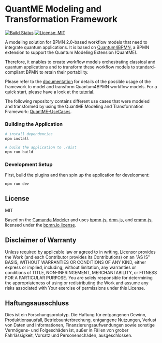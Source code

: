 # QuantME Modeling and Transformation Framework

[![Build Status](https://travis-ci.com/UST-QuAntiL/QuantME-TransformationFramework.svg?branch=develop)](https://travis-ci.com/UST-QuAntiL/QuantME-TransformationFramework)
[![License: MIT](https://img.shields.io/badge/License-MIT-yellow.svg)](https://opensource.org/licenses/MIT)

A modeling solution for BPMN 2.0-based workflow models that need to integrate quantum applications.
It is based on [Quantum4BPMN](https://github.com/UST-QuAntiL/QuantME-Quantum4BPMN), a BPMN extension to support the Quantum Modeling Extension (QuantME).

Therefore, it enables to create workflow models orchestrating classical and quantum applications and to transform these workflow models to standard-compliant BPMN to retain their portability.

Please refer to the [documentation](./docs) for details of the possible usage of the framework to model and transform Quantum4BPMN workflow models.
For a quick start, please have a look at the [tutorial](./docs/quantme/Tutorial).

The following repository contains different use cases that were modeled and transformed by using the QuantME Modeling and Transformation Framework: [QuantME-UseCases](https://github.com/UST-QuAntiL/QuantME-UseCases).

### Building the Application

```sh
# install dependencies
npm install

# build the application to ./dist
npm run build
```

### Development Setup

First, build the plugins and then spin up the application for development:

```
npm run dev
```

## License

MIT

Based on the [Camunda Modeler](https://github.com/camunda/camunda-modeler) and uses [bpmn-js](https://github.com/bpmn-io/bpmn-js), [dmn-js](https://github.com/bpmn-io/dmn-js), and [cmmn-js](https://github.com/bpmn-io/cmmn-js), licensed under the [bpmn.io license](http://bpmn.io/license).

## Disclaimer of Warranty

Unless required by applicable law or agreed to in writing, Licensor provides the Work (and each Contributor provides its Contributions) on an "AS IS" BASIS, WITHOUT WARRANTIES OR CONDITIONS OF ANY KIND, either express or implied, including, without limitation, any warranties or conditions of TITLE, NON-INFRINGEMENT, MERCHANTABILITY, or FITNESS FOR A PARTICULAR PURPOSE.
You are solely responsible for determining the appropriateness of using or redistributing the Work and assume any risks associated with Your exercise of permissions under this License.

## Haftungsausschluss

Dies ist ein Forschungsprototyp.
Die Haftung für entgangenen Gewinn, Produktionsausfall, Betriebsunterbrechung, entgangene Nutzungen, Verlust von Daten und Informationen, Finanzierungsaufwendungen sowie sonstige Vermögens- und Folgeschäden ist, außer in Fällen von grober Fahrlässigkeit, Vorsatz und Personenschäden, ausgeschlossen.
